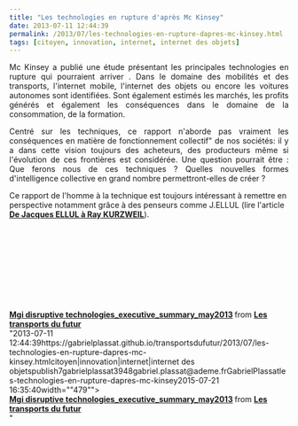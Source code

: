 ```yaml
---
title: "Les technologies en rupture d'après Mc Kinsey"
date: 2013-07-11 12:44:39
permalink: /2013/07/les-technologies-en-rupture-dapres-mc-kinsey.html
tags: [citoyen, innovation, internet, internet des objets]
---
```


<p style="text-align: justify;">Mc Kinsey a publié une étude présentant les principales technologies en rupture qui pourraient arriver . Dans le domaine des mobilités et des transports, l'internet mobile, l'internet des objets ou encore les voitures autonomes sont identifiées. Sont également estimés les marchés, les profits générés et également les conséquences dans le domaine de la consommation, de la formation. </p> <p style="text-align: justify;">Centré sur les techniques, ce rapport n'aborde pas vraiment les conséquences en matière de fonctionnement collectif" de nos sociétés: il y a dans cette vision toujours des acheteurs, des producteurs même si l'évolution de ces frontières est considérée. Une question pourrait être : Que ferons nous de ces techniques ? Quelles nouvelles formes d'intelligence collective en grand nombre permettront-elles de créer ?</p> <p style=""text-align: justify>Ce rapport de l'homme à la technique est toujours intéressant à remettre en perspective notamment grâce à des penseurs comme J.ELLUL (lire l'article <strong><a href="https://gabrielplassat.github.io/transportsdufutur/2012/12/de-jacques-ellul-a-ray-kurzweil-les-techniques-visant-a-rendre-les-machines-autonomes-vont-se-diffus.html"" target=""_blank"">De Jacques ELLUL à Ray KURZWEIL</a></strong>).</p> <iframe frameborder=""0"" height=""511"" marginheight=""0"" marginwidth=""0"" scrolling=""no"" src=""http://www.slideshare.net/slideshow/embed_code/24134138"" style=""border: 1px solid #CCC border-width: 1px 1px 0 margin-bottom: 5px width=""479""> </iframe> <div style=""margin-bottom: 5px> <strong> <a href=""http://www.slideshare.net/transportsdufutur/mgi-disruptive-technologiesexecutivesummarymay2013-24134138"" target=""_blank"" title=""Mgi disruptive technologies_executive_summary_may2013"">Mgi disruptive technologies_executive_summary_may2013</a> </strong> from <strong><a href=""http://www.slideshare.net/transportsdufutur"" target=""_blank"">Les transports du futur</a></strong> </div>"2013-07-11 12:44:39https://gabrielplassat.github.io/transportsdufutur/2013/07/les-technologies-en-rupture-dapres-mc-kinsey.htmlcitoyen|innovation|internet|internet des objetspublish7gabrielplassat3948gabriel.plassat@ademe.frGabrielPlassatles-technologies-en-rupture-dapres-mc-kinsey2015-07-21 16:35:40width=""479""> </iframe> <div style=""margin-bottom: 5px> <strong> <a href=""http://www.slideshare.net/transportsdufutur/mgi-disruptive-technologiesexecutivesummarymay2013-24134138"" target=""_blank"" title=""Mgi disruptive technologies_executive_summary_may2013"">Mgi disruptive technologies_executive_summary_may2013</a> </strong> from <strong><a href=""http://www.slideshare.net/transportsdufutur"" target=""_blank"">Les transports du futur</a></strong> </div>"
